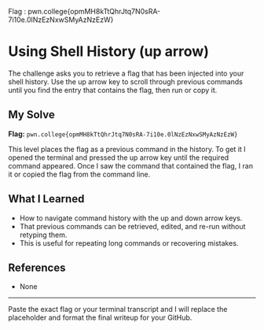 Flag : pwn.college{opmMH8kTtQhrJtq7N0sRA-7i10e.0lNzEzNxwSMyAzNzEzW}
# Using Shell History (up arrow)

The challenge asks you to retrieve a flag that has been injected into your shell history. Use the up arrow key to scroll through previous commands until you find the entry that contains the flag, then run or copy it.

## My Solve

**Flag:** `pwn.college{opmMH8kTtQhrJtq7N0sRA-7i10e.0lNzEzNxwSMyAzNzEzW}`

This level places the flag as a previous command in the history. To get it I opened the terminal and pressed the up arrow key until the required command appeared. Once I saw the command that contained the flag, I ran it or copied the flag from the command line.

## What I Learned

* How to navigate command history with the up and down arrow keys.
* That previous commands can be retrieved, edited, and re-run without retyping them.
* This is useful for repeating long commands or recovering mistakes.

## References

* None

---

Paste the exact flag or your terminal transcript and I will replace the placeholder and format the final writeup for your GitHub.

